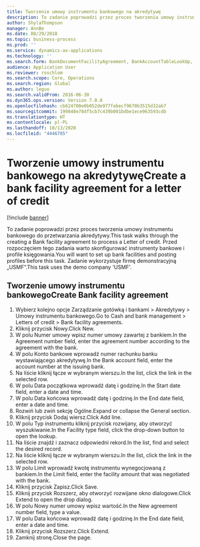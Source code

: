 ```yaml
---
title: Tworzenie umowy instrumentu bankowego na akredytywę
description: To zadanie poprowadzi przez proces tworzenia umowy instrumentu bankowego do przetwarzania akredytywy.
author: ShylaThompson
manager: AnnBe
ms.date: 08/29/2018
ms.topic: business-process
ms.prod: ''
ms.service: dynamics-ax-applications
ms.technology: ''
ms.search.form: BankDocumentFacilityAgreement, BankAccountTableLookUp, BankDocumentFacilityAgreementExtension, DefaultDashboard
audience: Application User
ms.reviewer: roschlom
ms.search.scope: Core, Operations
ms.search.region: Global
ms.author: leguo
ms.search.validFrom: 2016-06-30
ms.dyn365.ops.version: Version 7.0.0
ms.openlocfilehash: cb624700e0b052de977fabecf9670b3515d32ab7
ms.sourcegitcommit: 199848e78df5cb7c439b001bdbe1ece963593cdb
ms.translationtype: HT
ms.contentlocale: pl-PL
ms.lasthandoff: 10/13/2020
ms.locfileid: "4446785"
---
```

# <a name="create-a-bank-facility-agreement-for-a-letter-of-credit"></a><span data-ttu-id="5699a-103">Tworzenie umowy instrumentu bankowego na akredytywę</span><span class="sxs-lookup"><span data-stu-id="5699a-103">Create a bank facility agreement for a letter of credit</span></span>

[!include [banner](../../includes/banner.md)]

<span data-ttu-id="5699a-104">To zadanie poprowadzi przez proces tworzenia umowy instrumentu bankowego do przetwarzania akredytywy.</span><span class="sxs-lookup"><span data-stu-id="5699a-104">This task walks through the creating a Bank facility agreement to process a Letter of credit.</span></span> <span data-ttu-id="5699a-105">Przed rozpoczęciem tego zadania warto skonfigurować instrumenty bankowe i profile księgowania.</span><span class="sxs-lookup"><span data-stu-id="5699a-105">You will want to set up bank facilities and posting profiles before this task.</span></span>  <span data-ttu-id="5699a-106">Zadanie wykorzystuje firmę demonstracyjną „USMF”.</span><span class="sxs-lookup"><span data-stu-id="5699a-106">This task uses the demo company 'USMF'.</span></span>  


## <a name="create-bank-facility-agreement"></a><span data-ttu-id="5699a-107">Tworzenie umowy instrumentu bankowego</span><span class="sxs-lookup"><span data-stu-id="5699a-107">Create Bank facility agreement</span></span>
1. <span data-ttu-id="5699a-108">Wybierz kolejno opcje Zarządzanie gotówką i bankami > Akredytywy > Umowy instrumentu bankowego.</span><span class="sxs-lookup"><span data-stu-id="5699a-108">Go to Cash and bank management > Letters of credit > Bank facility agreements.</span></span>
2. <span data-ttu-id="5699a-109">Kliknij przycisk Nowy.</span><span class="sxs-lookup"><span data-stu-id="5699a-109">Click New.</span></span>
3. <span data-ttu-id="5699a-110">W polu Numer umowy wpisz numer umowy zawartej z bankiem.</span><span class="sxs-lookup"><span data-stu-id="5699a-110">In the Agreement number field, enter the agreement number according to the agreement with the bank.</span></span>
4. <span data-ttu-id="5699a-111">W polu Konto bankowe wprowadź numer rachunku banku wystawiającego akredytywę.</span><span class="sxs-lookup"><span data-stu-id="5699a-111">In the Bank account field, enter the account number at the issuing bank.</span></span>
5. <span data-ttu-id="5699a-112">Na liście kliknij łącze w wybranym wierszu.</span><span class="sxs-lookup"><span data-stu-id="5699a-112">In the list, click the link in the selected row.</span></span>
6. <span data-ttu-id="5699a-113">W polu Data początkowa wprowadź datę i godzinę.</span><span class="sxs-lookup"><span data-stu-id="5699a-113">In the Start date field, enter a date and time.</span></span>
7. <span data-ttu-id="5699a-114">W polu Data końcowa wprowadź datę i godzinę.</span><span class="sxs-lookup"><span data-stu-id="5699a-114">In the End date field, enter a date and time.</span></span>
8. <span data-ttu-id="5699a-115">Rozwiń lub zwiń sekcję Ogólne.</span><span class="sxs-lookup"><span data-stu-id="5699a-115">Expand or collapse the General section.</span></span>
9. <span data-ttu-id="5699a-116">Kliknij przycisk Dodaj wiersz.</span><span class="sxs-lookup"><span data-stu-id="5699a-116">Click Add line.</span></span>
10. <span data-ttu-id="5699a-117">W polu Typ instrumentu kliknij przycisk rozwijany, aby otworzyć wyszukiwanie.</span><span class="sxs-lookup"><span data-stu-id="5699a-117">In the Facility type field, click the drop-down button to open the lookup.</span></span>
11. <span data-ttu-id="5699a-118">Na liście znajdź i zaznacz odpowiedni rekord.</span><span class="sxs-lookup"><span data-stu-id="5699a-118">In the list, find and select the desired record.</span></span>
12. <span data-ttu-id="5699a-119">Na liście kliknij łącze w wybranym wierszu.</span><span class="sxs-lookup"><span data-stu-id="5699a-119">In the list, click the link in the selected row.</span></span>
13. <span data-ttu-id="5699a-120">W polu Limit wprowadź kwotę instrumentu wynegocjowaną z bankiem.</span><span class="sxs-lookup"><span data-stu-id="5699a-120">In the Limit field, enter the facility amount that was negotiated with the bank.</span></span>
14. <span data-ttu-id="5699a-121">Kliknij przycisk Zapisz.</span><span class="sxs-lookup"><span data-stu-id="5699a-121">Click Save.</span></span>
15. <span data-ttu-id="5699a-122">Kliknij przycisk Rozszerz, aby otworzyć rozwijane okno dialogowe.</span><span class="sxs-lookup"><span data-stu-id="5699a-122">Click Extend to open the drop dialog.</span></span>
16. <span data-ttu-id="5699a-123">W polu Nowy numer umowy wpisz wartość.</span><span class="sxs-lookup"><span data-stu-id="5699a-123">In the New agreement number field, type a value.</span></span>
17. <span data-ttu-id="5699a-124">W polu Data końcowa wprowadź datę i godzinę.</span><span class="sxs-lookup"><span data-stu-id="5699a-124">In the End date field, enter a date and time.</span></span>
18. <span data-ttu-id="5699a-125">Kliknij przycisk Rozszerz.</span><span class="sxs-lookup"><span data-stu-id="5699a-125">Click Extend.</span></span>
19. <span data-ttu-id="5699a-126">Zamknij stronę.</span><span class="sxs-lookup"><span data-stu-id="5699a-126">Close the page.</span></span>

